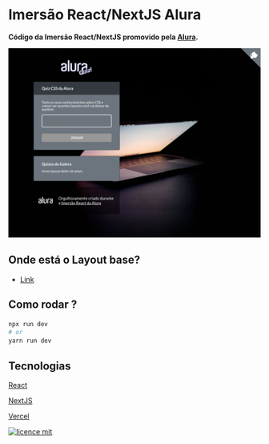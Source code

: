 # Imersão React/NextJS Alura

**Código da Imersão React/NextJS promovido pela [Alura](https://github.com/alura-cursos).**

![Capa do Projeto](./_docs/aluraquiz-base.png)



## Onde está o Layout base?
- [Link](https://www.figma.com/file/cg1MIzSRRss8ggpypQbmdD/AluraQuiz?node-id=0%3A1)

## Como rodar ?

```bash
npx run dev
# or
yarn run dev
```

## Tecnologias

[React](https://pt-br.reactjs.org/)

[NextJS](https://nextjs.org/)

[Vercel](https://vercel.com)



[![licence mit](https://img.shields.io/badge/licence-MIT-blue.svg?style=flat-square)](https://github.com/brunnosena/imersao-react-next-alura/blob/master/LICENSE)
<!-- ALL-CONTRIBUTORS-BADGE:START - Do not remove or modify this section -->
